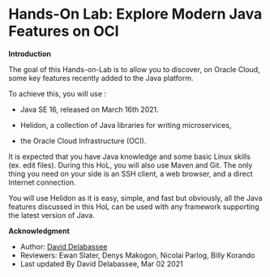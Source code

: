 # Hands-On Lab: Explore Modern Java Features on OCI

**Introduction**


The goal of this Hands-on-Lab is to allow you to discover, on Oracle Cloud, some key features recently added to the Java platform.

To achieve this, you will use :

* Java SE 16, released on March 16th 2021.

* Helidon, a collection of Java libraries for writing microservices,

* the Oracle Cloud Infrastructure (OCI).

It is expected that you have Java knowledge and some basic Linux skills (ex. edit files). During this HoL, you will also use Maven and Git. The only thing you need on your side is an SSH client, a web browser, and a direct Internet connection.

You will use Helidon as it is easy, simple, and fast but obviously, all the Java features discussed in this HoL can be used with any framework supporting the latest version of Java.

 	
**Acknowledgment**

 - Author: [David Delabassee](https://delabassee.com)
 - Reviewers: Ewan Slater, Denys Makogon, Nicolai Parlog, Billy Korando
 - Last updated By David Delabassee, Mar 02 2021
